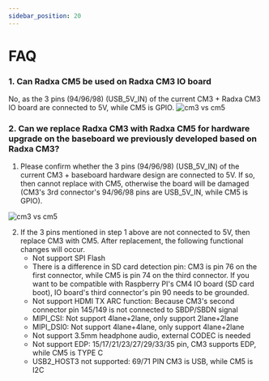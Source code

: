 ```yaml
---
sidebar_position: 20
---
```


# FAQ

### 1. Can Radxa CM5 be used on Radxa CM3 IO board

No, as the 3 pins (94/96/98) (USB_5V_IN) of the current CM3 + Radxa CM3 IO board  are connected to 5V, while CM5 is GPIO.
![cm3 vs cm5](/img/cm5/radxa_cm3_vs_cm5.webp)

### 2. Can we replace Radxa CM3 with Radxa CM5 for hardware upgrade on the baseboard we previously developed based on Radxa CM3?

1. Please confirm whether the 3 pins (94/96/98) (USB_5V_IN) of the current CM3 + baseboard hardware design are connected to 5V. If so, then cannot replace with CM5, otherwise the board will be damaged (CM3's 3rd connector's 94/96/98 pins are USB_5V_IN, while CM5 is GPIO).

![cm3 vs cm5](/img/cm5/radxa_cm3_vs_cm5.webp)

2. If the 3 pins mentioned in step 1 above are not connected to 5V, then replace CM3 with CM5. After replacement, the following functional changes will occur.
   - Not support SPI Flash
   - There is a difference in SD card detection pin: CM3 is pin 76 on the first connector, while CM5 is pin 74 on the third connector.
     If you want to be compatible with Raspberry PI's CM4 IO board (SD card boot), IO board's third connector's pin 90 needs to be grounded.
   - Not support HDMI TX ARC function: Because CM3's second connector pin 145/149 is not connected to SBDP/SBDN signal
   - MIPI_CSI: Not support 4lane+2lane, only support 2lane+2lane
   - MIPI_DSI0: Not support 4lane+4lane, only support 4lane+2lane
   - Not support 3.5mm headphone audio, external CODEC is needed
   - Not support EDP: 15/17/21/23/27/29/33/35 pin, CM3 supports EDP, while CM5 is TYPE C
   - USB2_HOST3 not supported: 69/71 PIN CM3 is USB, while CM5 is I2C


